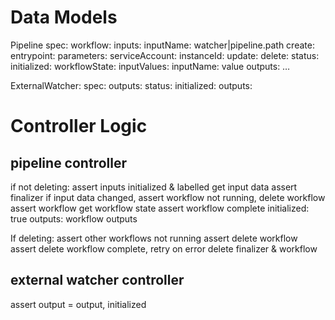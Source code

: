 # Data Models
Pipeline
spec:
  workflow:
    <Workflow>
  inputs:
    inputName: watcher|pipeline.path
  create:
    entrypoint:
    parameters:
    serviceAccount:
    instanceId:
  update:
  delete:
status:
  initialized:
  workflowState: <state from workflow>
  inputValues:
    inputName: value
  outputs:
    …

ExternalWatcher:
spec:
  outputs:
status:
  initialized:
  outputs:

# Controller Logic

## pipeline controller
if not deleting:
assert inputs initialized & labelled
get input data
assert finalizer
if input data changed, assert workflow not running, delete workflow
assert workflow
get workflow state
assert workflow complete
initialized: true
outputs: workflow outputs

If deleting:
assert other workflows not running
assert delete workflow
assert delete workflow complete, retry on error
delete finalizer & workflow


## external watcher controller
assert output = output, initialized